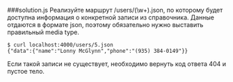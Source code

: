 ###solution.js
Реализуйте маршрут /users/(\\w+).json, по которому будет доступна информация о конкретной записи из справочника. Данные отдаются в формате json, поэтому обязательно нужно выставить правильный media type.
```
$ curl localhost:4000/users/5.json
{"data":{"name":"Lonny McGlynn","phone":"(935) 384-0149"}}
```
Если такой записи не существует, необходимо вернуть код ответа 404 и пустое тело.
